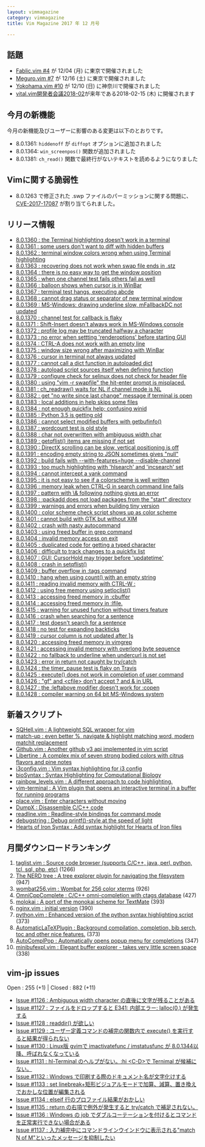 ```yaml
---
layout: vimmagazine
category: vimmagazine
title: Vim Magazine 2017 年 12 月号

---
```



## 話題

*   [Fablic.vim #4](https://fablicvim.connpass.com/event/71673/) が 12/04 (月) に東京で開催されました
*   [Meguro.vim #7](https://megurovim.connpass.com/event/72311/) が 12/16 (土) に東京で開催されました
*   [Yokohama.vim #10](https://yokohamavim.connpass.com/event/73077/) が 12/10 (日) に神奈川で開催されました
* [vital.vim開発者会議2018-02](https://fablicvim.connpass.com/event/74842/)が来年である2018-02-15 (木) に開催されます

## 今月の新機能

今月の新機能及びユーザーに影響のある変更は以下のとおりです。

*   8.0.1361: `hiddenoff` が `diffopt` オプションに追加されました
*   8.0.1364: `win_screenpos()` 関数が追加されました
*   8.0.1381: `ch_read()` 関数で最終行がないテキストを読めるようになりました

## Vimに関する脆弱性

*   8.0.1263 で修正された .swp ファイルのパーミッションに関する問題に、 [CVE-2017-17087](https://nvd.nist.gov/vuln/detail/CVE-2017-17087) が割り当てられました。

## リリース情報

- [8.0.1360 : the Terminal highlighting doesn't work in a terminal](https://github.com/vim/vim/commit/76bb7196f5102c9929959d710e8ed97a19affa4d)
- [8.0.1361 : some users don't want to diff with hidden buffers](https://github.com/vim/vim/commit/97ce419201421f65f4764549ed80307a7ef9c7a6)
- [8.0.1362 : terminal window colors wrong when using Terminal highlighting](https://github.com/vim/vim/commit/a7c54cfcf825e8e99db03f4ccdb1a32cd0714c52)
- [8.0.1363 : recovering does not work when swap file ends in .stz](https://github.com/vim/vim/commit/af903e5d490ec9c6c49079f67de7e92e3c35a725)
- [8.0.1364 : there is no easy way to get the window position](https://github.com/vim/vim/commit/22044dc31788d9f1c2da7725269884d9923b4795)
- [8.0.1365 : when one channel test fails others fail as well](https://github.com/vim/vim/commit/24820691e6ba9dae41ef16a3d3e55589843b34f4)
- [8.0.1366 : balloon shows when cursor is in WinBar](https://github.com/vim/vim/commit/1ad022a9b81d7829d5dc98cf5b8d0ee410558040)
- [8.0.1367 : terminal test hangs, executing abcde](https://github.com/vim/vim/commit/1ad022a9b81d7829d5dc98cf5b8d0ee410558040)
- [8.0.1368 : cannot drag status or separator of new terminal window](https://github.com/vim/vim/commit/ce6179c799468e471c3b7fc71c9924f57a2253c5)
- [8.0.1369 : MS-Windows: drawing underline slow, mFallbackDC not updated](https://github.com/vim/vim/commit/92467d3351853de769329f62121bf34d28647546)
- [8.0.1370 : channel test for callback is flaky](https://github.com/vim/vim/commit/1eca6f13d62d2201f3bf0e83400c2e3de7df3951)
- [8.0.1371 : Shift-Insert doesn't always work in MS-Windows console](https://github.com/vim/vim/commit/feeb4d0901c7b16958e8f02ffcdac83b605b0b43)
- [8.0.1372 : profile log may be truncated halfway a character](https://github.com/vim/vim/commit/ac112f01a6930c9d15cf0360b657373699916bfd)
- [8.0.1373 : no error when settting 'renderoptions' before starting GUI](https://github.com/vim/vim/commit/3767c6e9ee1bd585a2afba7e932854b24d194a2d)
- [8.0.1374 : CTRL-A does not work with an empty line](https://github.com/vim/vim/commit/5fe6bdf858a7f2f288d599ffb5efb3c08449c817)
- [8.0.1375 : window size wrong after maximizing with WinBar](https://github.com/vim/vim/commit/415a6939a4e8d4e26b4af26c24eb75243d3a2756)
- [8.0.1376 : cursor in terminal not always updated](https://github.com/vim/vim/commit/23c1b2b018c8121ca5fcc247e37966428bf8ca66)
- [8.0.1377 : cannot call a dict function in autoloaded dict](https://github.com/vim/vim/commit/6e65d594aa33be11f6074f26e9ff81b52504c62b)
- [8.0.1378 : autoload script sources itself when defining function](https://github.com/vim/vim/commit/3388d334572f9d65a603d09d75e363805d96c5d9)
- [8.0.1379 : configure check for selinux does not check for header file](https://github.com/vim/vim/commit/e4b78e2a42e9030348770764c478b73caa925539)
- [8.0.1380 : using "vim -r swapfile" the hit-enter prompt is misplaced.](https://github.com/vim/vim/commit/05684310a53c8a4804441c1c6f8b7fc9e8194940)
- [8.0.1381 : ch&#x5f;readraw() waits for NL if channel mode is NL](https://github.com/vim/vim/commit/620ca2da372dc9c892022faff83d363c67cc5c45)
- [8.0.1382 : get "no write since last change" message if terminal is open](https://github.com/vim/vim/commit/f405c8fe85bba6dc96a68a12ab976f745fc51a38)
- [8.0.1383 : local additions in help skips some files](https://github.com/vim/vim/commit/35c5e8155da797f14124d98fdc6189067b965688)
- [8.0.1384 : not enough quickfix help; confusing winid](https://github.com/vim/vim/commit/74240d3febd1e3bc7cf086c647c9348b20716c33)
- [8.0.1385 : Python 3.5 is getting old](https://github.com/vim/vim/commit/59eb016dff3fd4f764cfe326c80a9b840f0e1a02)
- [8.0.1386 : cannot select modified buffers with getbufinfo()](https://github.com/vim/vim/commit/8e6a31df81113bbf0e4bb5324a74dc5f6c62a490)
- [8.0.1387 : wordcount test is old style](https://github.com/vim/vim/commit/a703aaee4d6230ed81469ef0cb37f331bf255136)
- [8.0.1388 : char not overwritten with ambiguous width char](https://github.com/vim/vim/commit/fae8ed1fc8c06b28528d726e8440dfc66852bca8)
- [8.0.1389 : getqflist() items are missing if not set](https://github.com/vim/vim/commit/a6d4849c711379b773529afaed640455287ac934)
- [8.0.1390 : DirectX scrolling can be slow, vertical positioning is off](https://github.com/vim/vim/commit/7f88b65f6cde3d69386e461f61271a271b79b7e8)
- [8.0.1391 : encoding empty string to JSON sometimes gives "null"](https://github.com/vim/vim/commit/b29d328eb403a243431f4d0d5b360b4ac46bbc3e)
- [8.0.1392 : build fails with --with-features=huge --disable-channel](https://github.com/vim/vim/commit/8b42328cef294a5d6059ee7c452da75b845f6f8c)
- [8.0.1393 : too much highlighting with 'hlsearch' and 'incsearch' set](https://github.com/vim/vim/commit/6621605eb97cf5fbc481282fd4d349a76e168f16)
- [8.0.1394 : cannot intercept a yank command](https://github.com/vim/vim/commit/7e1652c63c96585b9e2235c195a3c322b1f11595)
- [8.0.1395 : it is not easy to see if a colorscheme is well written](https://github.com/vim/vim/commit/200d0e36bc5384beb9dc76ac75806ac0aecf84ac)
- [8.0.1396 : memory leak when CTRL-G in search command line fails](https://github.com/vim/vim/commit/a1d5c154dbd5fbe317726bbf2ba99632b91878f4)
- [8.0.1397 : pattern with \\& following nothing gives an error](https://github.com/vim/vim/commit/890dd05492d88d48eee1dda7f7a1811d027ce7ca)
- [8.0.1398 : :packadd does not load packages from the "start" directory](https://github.com/vim/vim/commit/9e1d399e63903c6f84d7888ad8d84ebf4e29d8a1)
- [8.0.1399 : warnings and errors when building tiny version](https://github.com/vim/vim/commit/ee219b0e9faab4b7159ed1725c5b82cea4f4d4f8)
- [8.0.1400 : color scheme check script shows up as color scheme](https://github.com/vim/vim/commit/8ee2d36e216756e712a3a9122ce1e1203378a9c8)
- [8.0.1401 : cannot build with GTK but without XIM](https://github.com/vim/vim/commit/cb89c98c264b0fe9fd26e3501eab5a062e57c064)
- [8.0.1402 : crash with nasty autocommand](https://github.com/vim/vim/commit/9bca805ec49eb0d2d0d0b2093f418ff425500169)
- [8.0.1403 : using freed buffer in grep command](https://github.com/vim/vim/commit/4fb921e388b9a042573ab06cce36e92874954197)
- [8.0.1404 : invalid memory access on exit](https://github.com/vim/vim/commit/606d45ccd8a2ad2956e2729f6135fd79fd2f6d72)
- [8.0.1405 : duplicated code for getting a typed character](https://github.com/vim/vim/commit/c9e649ae816cdff0d1da8a97d40e695c6d3991bd)
- [8.0.1406 : difficult to track changes to a quickfix list](https://github.com/vim/vim/commit/b254af312d1696b12367085acfbe41a41b7f1ea5)
- [8.0.1407 : GUI: CursorHold may trigger before 'updatetime'](https://github.com/vim/vim/commit/4af031dbc8d62f89c94072a406f6d2ec0e5200be)
- [8.0.1408 : crash in setqflist()](https://github.com/vim/vim/commit/a0ca7d002d4efcf4bce0af6943146a339677ed3d)
- [8.0.1409 : buffer overflow in :tags command](https://github.com/vim/vim/commit/132f75255ecea17ff621f71236568c5d8d8e0163)
- [8.0.1410 : hang when using count() with an empty string](https://github.com/vim/vim/commit/338e47fdfdf0d918dae50a5cbf0cf4f7be45b4f0)
- [8.0.1411 : reading invalid memory with CTRL-W :](https://github.com/vim/vim/commit/2efb323e875d2852f63e41c40641760d1d6b069f)
- [8.0.1412 : using free memory using setloclist()](https://github.com/vim/vim/commit/12237448499aaeb8c4f2be7a1deda60c0f160627)
- [8.0.1413 : accessing freed memory in :cbuffer](https://github.com/vim/vim/commit/aaf6e43b7a99cedb89d73ba749a46f7a0f16bbb6)
- [8.0.1414 : accessing freed memory in :lfile.](https://github.com/vim/vim/commit/14a4deb064610c30a50f00d524dde9b3292aad59)
- [8.0.1415 : warning for unused function without timers feature](https://github.com/vim/vim/commit/4ce46c2a6b59586e329fb41ad25799872bffc2c8)
- [8.0.1416 : crash when searching for a sentence](https://github.com/vim/vim/commit/8ada6aa9298b4764d9ca0024dd21b17e815595ce)
- [8.0.1417 : test doesn't search for a sentence](https://github.com/vim/vim/commit/1bd999f982e783219a06e6c8f219df1d53ac7e77)
- [8.0.1418 : no test for expanding backticks](https://github.com/vim/vim/commit/ae6f8651251013bafef9de1aed09069deaae8122)
- [8.0.1419 : cursor column is not updated after \]s](https://github.com/vim/vim/commit/b73fa629d6d3d705c1f8e8d5f8109fc9abd7bb6f)
- [8.0.1420 : accessing freed memory in vimgrep](https://github.com/vim/vim/commit/3c09722600e3218905b5d4a7b635a9e6560f87b3)
- [8.0.1421 : accessing invalid memory with overlong byte sequence](https://github.com/vim/vim/commit/e6640ad44e2186bd3642b972115496d347cd1fdd)
- [8.0.1422 : no fallback to underline when undercurl is not set ](https://github.com/vim/vim/commit/45a0000d5c4a5ea934d5a16a2ab5bbcf307623ac)
- [8.0.1423 : error in return not caught by try/catch](https://github.com/vim/vim/commit/fabaf753e26df5a89a854673d14c15a1fa6b321a)
- [8.0.1424 : the timer&#x5f;pause test is flaky on Travis](https://github.com/vim/vim/commit/a47ebdbd222ae488a65be4e8bc3fd87c6301c000)
- [8.0.1425 : execute() does not work in completion of user command](https://github.com/vim/vim/commit/2095148277cf1c4e7b3bbaf4e34812b7cfe3011b)
- [8.0.1426 : "gf" and \<cfile> don't accept ? and & in URL](https://github.com/vim/vim/commit/9e3dfc650190e96739abc004eb9948afa68136b4)
- [8.0.1427 : the :leftabove modifier doesn't work for :copen](https://github.com/vim/vim/commit/de04654ddc865af94ef04b1738b335a924be7923)
- [8.0.1428 : compiler warning on 64 bit MS-Windows system](https://github.com/vim/vim/commit/200ea8ffaa90e1ccc156b24ee097be87acdd5214)

## 新着スクリプト

- [SQHell.vim : A lightweight SQL wrapper for vim](https://vim.sourceforge.io/scripts/script.php?script_id=5623)
- [match-up : even better %, navigate & highlight matching word, modern matchit replacement](https://vim.sourceforge.io/scripts/script.php?script_id=5624)
- [Github.vim : Another github v3 api implemented in vim script](https://vim.sourceforge.io/scripts/script.php?script_id=5625)
- [Libertine : A complex mix of seven strong bodied colors with citrus flavors and pine notes](https://vim.sourceforge.io/scripts/script.php?script_id=5626)
- [i3config.vim : Vim syntax highlighting for i3 config](https://vim.sourceforge.io/scripts/script.php?script_id=5627)
- [bioSyntax : Syntax Highlighting for Computational Biology](https://vim.sourceforge.io/scripts/script.php?script_id=5628)
- [rainbow&#x5f;levels.vim : A different approach to code highlighting.](https://vim.sourceforge.io/scripts/script.php?script_id=5629)
- [vim-terminal : A Vim plugin that opens an interactive terminal in a buffer for running programs](https://vim.sourceforge.io/scripts/script.php?script_id=5630)
- [place.vim : Enter characters without moving](https://vim.sourceforge.io/scripts/script.php?script_id=5631)
- [DumpX : Disassemble C/C++ code](https://vim.sourceforge.io/scripts/script.php?script_id=5632)
- [readline.vim : Readline-style bindings for command mode](https://vim.sourceforge.io/scripts/script.php?script_id=5633)
- [debugstring : Debug printf()-style at the speed of light ](https://vim.sourceforge.io/scripts/script.php?script_id=5634)
- [Hearts of Iron Syntax : Add syntax highlight for Hearts of Iron files](https://vim.sourceforge.io/scripts/script.php?script_id=5635)

## 月間ダウンロードランキング

1. [taglist.vim : Source code browser (supports C/C++, java, perl, python, tcl, sql, php, etc)](https://vim.sourceforge.io/scripts/script.php?script_id=273) (1266)
2. [The NERD tree : A tree explorer plugin for navigating the filesystem](https://vim.sourceforge.io/scripts/script.php?script_id=1658) (947)
3. [wombat256.vim : Wombat for 256 color xterms](https://vim.sourceforge.io/scripts/script.php?script_id=2465) (926)
4. [OmniCppComplete : C/C++ omni-completion with ctags database](https://vim.sourceforge.io/scripts/script.php?script_id=1520) (427)
5. [molokai : A port of the monokai scheme for TextMate](https://vim.sourceforge.io/scripts/script.php?script_id=2340) (393)
6. [nginx.vim : initial version](https://vim.sourceforge.io/scripts/script.php?script_id=1886) (390)
7. [python.vim : Enhanced version of the python syntax highlighting script](https://vim.sourceforge.io/scripts/script.php?script_id=790) (373)
8. [AutomaticLaTeXPlugin : Background compilation, completion, bib serch, toc and other nice features.](https://vim.sourceforge.io/scripts/script.php?script_id=2945) (373)
9. [AutoComplPop : Automatically opens popup menu for completions](https://vim.sourceforge.io/scripts/script.php?script_id=1879) (347)
10. [minibufexpl.vim : Elegant buffer explorer - takes very little screen space](https://vim.sourceforge.io/scripts/script.php?script_id=159) (338)

## vim-jp issues

Open : 255 (+1) | Closed : 882 (+11)

- [Issue #1126 : Ambiguous width character の直後に文字が残ることがある](https://github.com/vim-jp/issues/issues/1126)
- [Issue #1127 : ファイルをドロップすると E341: 内部エラー: lalloc(0,) が発生する](https://github.com/vim-jp/issues/issues/1127)
- [Issue #1128 : readdir() が欲しい](https://github.com/vim-jp/issues/issues/1128)
- [Issue #1129 : ユーザー定義コマンドの補完の関数内で execute() を実行すると結果が得られない](https://github.com/vim-jp/issues/issues/1129)
- [Issue #1130 : Linux版 gvimで imactivatefunc / imstatusfunc が 8.0.1344以降、呼ばれなくなっている](https://github.com/vim-jp/issues/issues/1130)
- [Issue #1131 : hl-Terminal のヘルプがない。:hi \<C-D>で Ternimal が候補にない。](https://github.com/vim-jp/issues/issues/1131)
- [Issue #1132 : Windows で印刷する際のドキュメント名が文字化けする](https://github.com/vim-jp/issues/issues/1132)
- [Issue #1133 : set linebreak+矩形ビジュアルモードで加算、減算、置き換えでおかしな位置が編集される](https://github.com/vim-jp/issues/issues/1133)
- [Issue #1134 : elseif 行のプロファイル結果がおかしい](https://github.com/vim-jp/issues/issues/1134)
- [Issue #1135 : return の右項で例外が発生すると try/catch で補足されない。](https://github.com/vim-jp/issues/issues/1135)
- [Issue #1136 : Windows の job でダブルコーテーションを付けるとコマンドを正常実行できない場合がある](https://github.com/vim-jp/issues/issues/1136)
- [Issue #1137 : 入力補完中にコマンドラインウインドウに表示される"match N of M"といったメッセージを抑制したい](https://github.com/vim-jp/issues/issues/1137)
